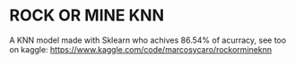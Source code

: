 # ROCK OR MINE KNN

A KNN model made with Sklearn who achives 86.54% of acurracy, see too on kaggle: https://www.kaggle.com/code/marcosycaro/rockormineknn